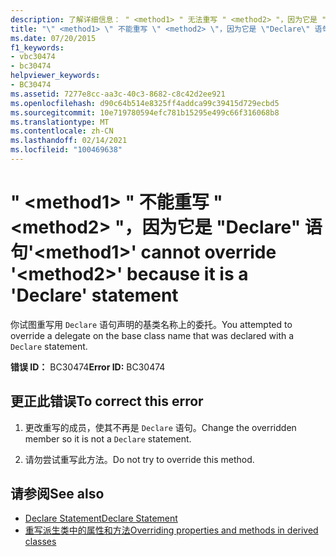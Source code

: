 ```yaml
---
description: 了解详细信息： " <method1> " 无法重写 " <method2> "，因为它是 "Declare" 语句
title: "\" <method1> \" 不能重写 \" <method2> \"，因为它是 \"Declare\" 语句"
ms.date: 07/20/2015
f1_keywords:
- vbc30474
- bc30474
helpviewer_keywords:
- BC30474
ms.assetid: 7277e8cc-aa3c-40c3-8682-c8c42d2ee921
ms.openlocfilehash: d90c64b514e8325ff4addca99c39415d729ecbd5
ms.sourcegitcommit: 10e719780594efc781b15295e499c66f316068b8
ms.translationtype: MT
ms.contentlocale: zh-CN
ms.lasthandoff: 02/14/2021
ms.locfileid: "100469638"
---
```

# <a name="method1-cannot-override-method2-because-it-is-a-declare-statement"></a><span data-ttu-id="36d0c-103">" \<method1> " 不能重写 " \<method2> "，因为它是 "Declare" 语句</span><span class="sxs-lookup"><span data-stu-id="36d0c-103">'\<method1>' cannot override '\<method2>' because it is a 'Declare' statement</span></span>

<span data-ttu-id="36d0c-104">你试图重写用 `Declare` 语句声明的基类名称上的委托。</span><span class="sxs-lookup"><span data-stu-id="36d0c-104">You attempted to override a delegate on the base class name that was declared with a `Declare` statement.</span></span>  
  
 <span data-ttu-id="36d0c-105">**错误 ID：** BC30474</span><span class="sxs-lookup"><span data-stu-id="36d0c-105">**Error ID:** BC30474</span></span>  
  
## <a name="to-correct-this-error"></a><span data-ttu-id="36d0c-106">更正此错误</span><span class="sxs-lookup"><span data-stu-id="36d0c-106">To correct this error</span></span>  
  
1. <span data-ttu-id="36d0c-107">更改重写的成员，使其不再是 `Declare` 语句。</span><span class="sxs-lookup"><span data-stu-id="36d0c-107">Change the overridden member so it is not a `Declare` statement.</span></span>  
  
2. <span data-ttu-id="36d0c-108">请勿尝试重写此方法。</span><span class="sxs-lookup"><span data-stu-id="36d0c-108">Do not try to override this method.</span></span>  
  
## <a name="see-also"></a><span data-ttu-id="36d0c-109">请参阅</span><span class="sxs-lookup"><span data-stu-id="36d0c-109">See also</span></span>

- [<span data-ttu-id="36d0c-110">Declare Statement</span><span class="sxs-lookup"><span data-stu-id="36d0c-110">Declare Statement</span></span>](../language-reference/statements/declare-statement.md)
- [<span data-ttu-id="36d0c-111">重写派生类中的属性和方法</span><span class="sxs-lookup"><span data-stu-id="36d0c-111">Overriding properties and methods in derived classes</span></span>](../programming-guide/language-features/objects-and-classes/inheritance-basics.md#overriding-properties-and-methods-in-derived-classes)
